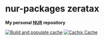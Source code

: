 # nur-packages zeratax

**My personal [NUR](https://github.com/ZerataX/nur-packages) repository**

[![Build and populate cache](https://github.com/ZerataX/nur-packages/workflows/Build%20and%20populate%20cache/badge.svg)](https://github.com/ZerataX/nur-packages/actions?query=workflow%3A%22Build+and+populate+cache%22)
[![Cachix Cache](https://img.shields.io/badge/cachix-zeratax-blue.svg)](https://zeratax.cachix.org)
